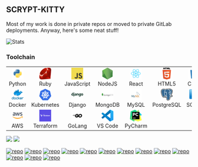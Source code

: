 ## SCRYPT-KITTY

Most of my work is done in private repos or moved to private GitLab deployments. Anyway, here's some neat stuff!

![Stats](https://github-readme-stats.vercel.app/api?username=scrypt-kitty&show=reviews,discussions_started,discussions_answered,prs_merged,prs_merged_percentage&include_all_commits=true&bg_color=30,5ad2fa,ff4de3\&title_color=fff\&text_color=fff)


### Toolchain

<!-- icons are from https://github.com/github/explore/tree/main/topics, commit 2dca03adcddd05cb232d56c1ed100544cd57e3f8 -->
<table>
    <tr>
        <td align="center">
            <img src="https://raw.githubusercontent.com/github/explore/2dca03adcddd05cb232d56c1ed100544cd57e3f8/topics/python/python.png" height="32px" />
            <br />
            Python
        </td>
        <td align="center">
            <img src="https://raw.githubusercontent.com/github/explore/2dca03adcddd05cb232d56c1ed100544cd57e3f8/topics/ruby/ruby.png" height="32px" />
            <br />
            Ruby
        </td>
        <td align="center">
            <img src="https://raw.githubusercontent.com/github/explore/2dca03adcddd05cb232d56c1ed100544cd57e3f8/topics/javascript/javascript.png" height="32px" />
            <br />
            JavaScript
        </td>
        <td align="center">
            <img src="https://raw.githubusercontent.com/github/explore/2dca03adcddd05cb232d56c1ed100544cd57e3f8/topics/nodejs/nodejs.png" height="32px" />
            <br />
            NodeJS
        </td>
        <td align="center">
            <img src="https://raw.githubusercontent.com/github/explore/2dca03adcddd05cb232d56c1ed100544cd57e3f8/topics/react/react.png" height="32px" />
            <br />
            React
        </td>
        <td align="center">
            <img src="https://raw.githubusercontent.com/github/explore/2dca03adcddd05cb232d56c1ed100544cd57e3f8/topics/html/html.png" height="32px" />
            <br />
            HTML5
        </td>
        <td align="center">
            <img src="https://raw.githubusercontent.com/github/explore/2dca03adcddd05cb232d56c1ed100544cd57e3f8/topics/css/css.png" height="32px" />
            <br />
            CSS3
        </td>
    </tr>
        <tr>
        <td align="center">
            <img src="https://raw.githubusercontent.com/github/explore/2dca03adcddd05cb232d56c1ed100544cd57e3f8/topics/docker/docker.png" height="32px" />
            <br />
            Docker
        </td>
        <td align="center">
            <img src="https://raw.githubusercontent.com/github/explore/2dca03adcddd05cb232d56c1ed100544cd57e3f8/topics/kubernetes/kubernetes.png" height="32px" />
            <br />
            Kubernetes
        </td>
        <td align="center">
            <img src="https://raw.githubusercontent.com/github/explore/2dca03adcddd05cb232d56c1ed100544cd57e3f8/topics/django/django.png" height="32px" />
            <br />
            Django
        </td>
        <td align="center">
            <img src="https://raw.githubusercontent.com/github/explore/2dca03adcddd05cb232d56c1ed100544cd57e3f8/topics/mongodb/mongodb.png" height="32px" />
            <br />
            MongoDB
        </td>
        <td align="center">
            <img src="https://raw.githubusercontent.com/github/explore/2dca03adcddd05cb232d56c1ed100544cd57e3f8/topics/mysql/mysql.png" height="32px" />
            <br />
            MySQL
        </td>
        <td align="center">
            <img src="https://raw.githubusercontent.com/github/explore/2dca03adcddd05cb232d56c1ed100544cd57e3f8/topics/postgresql/postgresql.png" height="32px" />
            <br />
            PostgreSQL
        </td>
        <td align="center">
            <img src="https://raw.githubusercontent.com/github/explore/2dca03adcddd05cb232d56c1ed100544cd57e3f8/topics/sqlite/sqlite.png" height="32px" />
            <br />
            SQLite
        </td>
    </tr>
    <tr>
        <td align="center">
            <img src="https://raw.githubusercontent.com/github/explore/2dca03adcddd05cb232d56c1ed100544cd57e3f8/topics/aws/aws.png" height="32px" />
            <br />
            AWS
        </td>
        <td align="center">
            <img src="https://raw.githubusercontent.com/github/explore/2dca03adcddd05cb232d56c1ed100544cd57e3f8/topics/terraform/terraform.png" height="32px" />
            <br />
            Terraform
        </td>
        <td align="center">
            <img src="https://raw.githubusercontent.com/github/explore/2dca03adcddd05cb232d56c1ed100544cd57e3f8/topics/go/go.png" height="32px" />
            <br />
            GoLang
        </td>
        <!--
        <td align="center">
            <img src="https://raw.githubusercontent.com/github/explore/2dca03adcddd05cb232d56c1ed100544cd57e3f8/topics/cpp/cpp.png" height="32px" />
            <br />
            C++
        </td>
        <td align="center">
            <img src="https://raw.githubusercontent.com/github/explore/2dca03adcddd05cb232d56c1ed100544cd57e3f8/topics/rust/rust.png" height="32px" />
            <br />
            Rust
        </td> 
        -->
        <td align="center">
            <img src="https://raw.githubusercontent.com/github/explore/2dca03adcddd05cb232d56c1ed100544cd57e3f8/topics/visual-studio-code/visual-studio-code.png" height="32px" />
            <br />
            VS Code
        </td>
        <td align="center">
            <img src="https://raw.githubusercontent.com/github/explore/2dca03adcddd05cb232d56c1ed100544cd57e3f8/topics/pycharm/pycharm.png" height="32px" />
            <br />
            PyCharm
        </td>
    </tr>
</table>


<!-- card generated by https://github.com/anuraghazra/github-readme-stats -->
<img src="https://github-readme-stats-git-masterrstaa-rickstaa.vercel.app/api/top-langs?username=scrypt-kitty&theme=gotham" />
<img src="https://github-readme-stats-git-masterrstaa-rickstaa.vercel.app/api?username=scrypt-kitty&hide=contribs,prs,issues&show_icons=true&theme=gotham" />

[![repo](https://github-readme-stats-git-masterrstaa-rickstaa.vercel.app/api/pin?username=scrypt-kitty&theme=gotham&repo=brave-browser)](https://github.com/scrypt-kitty/brave-browser)
[![repo](https://github-readme-stats-git-masterrstaa-rickstaa.vercel.app/api/pin?username=scrypt-kitty&theme=gotham&repo=chatALL)](https://github.com/scrypt-kitty/chatALL)
[![repo](https://github-readme-stats-git-masterrstaa-rickstaa.vercel.app/api/pin?username=scrypt-kitty&theme=gotham&repo=cloudsploit)](https://github.com/scrypt-kitty/cloudsploit)
[![repo](https://github-readme-stats-git-masterrstaa-rickstaa.vercel.app/api/pin?username=scrypt-kitty&theme=gotham&repo=scoutsuite)](https://github.com/scrypt-kitty/scoutesuite)
[![repo](https://github-readme-stats-git-masterrstaa-rickstaa.vercel.app/api/pin?username=scrypt-kitty&theme=gotham&repo=prowler)](https://github.com/scrypt-kitty/prowler)
[![repo](https://github-readme-stats-git-masterrstaa-rickstaa.vercel.app/api/pin?username=scrypt-kitty&theme=gotham&repo=former2)](https://github.com/scrypt-kitty/former2)
[![repo](https://github-readme-stats-git-masterrstaa-rickstaa.vercel.app/api/pin?username=scrypt-kitty&theme=gotham&repo=sonarqube)](https://github.com/scrypt-kitty/sonarqube)
[![repo](https://github-readme-stats-git-masterrstaa-rickstaa.vercel.app/api/pin?username=scrypt-kitty&theme=gotham&repo=VORP-Inventory)](https://github.com/scrypt-kitty/VORP-Inventory)
[![repo](https://github-readme-stats-git-masterrstaa-rickstaa.vercel.app/api/pin?username=scrypt-kitty&theme=gotham&repo=rancher)](https://github.com/scrypt-kitty/rancher)
[![repo](https://github-readme-stats-git-masterrstaa-rickstaa.vercel.app/api/pin?username=scrypt-kitty&theme=gotham&repo=vault)](https://github.com/scrypt-kitty/vault)
[![repo](https://github-readme-stats-git-masterrstaa-rickstaa.vercel.app/api/pin?username=scrypt-kitty&theme=gotham&repo=consul)](https://github.com/scrypt-kitty/consul)
[![repo](https://github-readme-stats-git-masterrstaa-rickstaa.vercel.app/api/pin?username=scrypt-kitty&theme=gotham&repo=terraform)](https://github.com/scrypt-kitty/terraform)
[![repo](https://github-readme-stats-git-masterrstaa-rickstaa.vercel.app/api/pin?username=scrypt-kitty&theme=gotham&repo=opentofu)](https://github.com/scrypt-kitty/opentofu)



